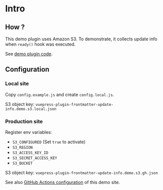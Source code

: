 # Intro


## How ?

This demo plugin uses Amazon S3.
To demonstrate, it collects update info when `ready()` hook was executed.

See [demo plugin code](https://github.com/smori1983/vuepress-plugin-frontmatter-update-info-demo/tree/master/docs/.vuepress/plugins/generation-data-demo-s3).


## Configuration

### Local site

Copy `config.example.js` and create `config.local.js`.

S3 object key: `vuepress-plugin-frontmatter-update-info.demo.s3.local.json`

### Production site

Register env variables:

- `S3_CONFIGURED` (Set `true` to activate)
- `S3_REGION`
- `S3_ACCESS_KEY_ID`
- `S3_SECRET_ACCESS_KEY`
- `S3_BUCKET`

S3 object key: `vuepress-plugin-frontmatter-update-info.demo.s3.gh.json`

See also [GitHub Actions configuration](https://github.com/smori1983/vuepress-plugin-frontmatter-update-info-demo/blob/master/.github/workflows/pages.yml) of this demo site.
